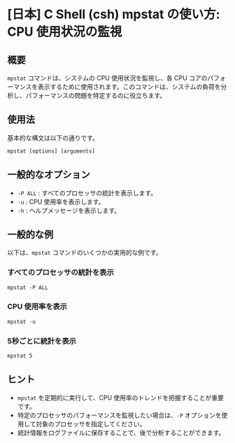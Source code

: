 # [日本] C Shell (csh) mpstat の使い方: CPU 使用状況の監視

## 概要
`mpstat` コマンドは、システムの CPU 使用状況を監視し、各 CPU コアのパフォーマンスを表示するために使用されます。このコマンドは、システムの負荷を分析し、パフォーマンスの問題を特定するのに役立ちます。

## 使用法
基本的な構文は以下の通りです。

```csh
mpstat [options] [arguments]
```

## 一般的なオプション
- `-P ALL` : すべてのプロセッサの統計を表示します。
- `-u` : CPU 使用率を表示します。
- `-h` : ヘルプメッセージを表示します。

## 一般的な例
以下は、`mpstat` コマンドのいくつかの実用的な例です。

### すべてのプロセッサの統計を表示
```csh
mpstat -P ALL
```

### CPU 使用率を表示
```csh
mpstat -u
```

### 5秒ごとに統計を表示
```csh
mpstat 5
```

## ヒント
- `mpstat` を定期的に実行して、CPU 使用率のトレンドを把握することが重要です。
- 特定のプロセッサのパフォーマンスを監視したい場合は、`-P` オプションを使用して対象のプロセッサを指定してください。
- 統計情報をログファイルに保存することで、後で分析することができます。
